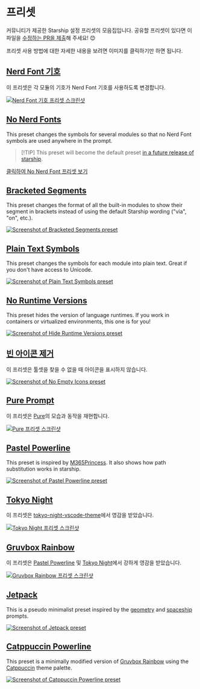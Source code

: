 # 프리셋

커뮤니티가 제공한 Starship 설정 프리셋의 모음집입니다. 공유할 프리셋이 있다면 이 파일을 [수정하는 PR을 제출](https://github.com/starship/starship/edit/master/docs/presets/README.md)해 주세요! 😊

프리셋 사용 방법에 대한 자세한 내용을 보려면 이미지를 클릭하기만 하면 됩니다.

## [Nerd Font 기호](./nerd-font.md)

이 프리셋은 각 모듈의 기호가 Nerd Font 기호를 사용하도록 변경합니다.

[![Nerd Font 기호 프리셋 스크린샷](/presets/img/nerd-font-symbols.png "Click to view Nerd Font Symbols preset")](./nerd-font)

## [No Nerd Fonts](./no-nerd-font.md)

This preset changes the symbols for several modules so that no Nerd Font symbols are used anywhere in the prompt.

> [!TIP] This preset will become the default preset [in a future release of starship](https://github.com/starship/starship/pull/3544).

[클릭하여 No Nerd Font 프리셋 보기](./no-nerd-font)

## [Bracketed Segments](./bracketed-segments.md)

This preset changes the format of all the built-in modules to show their segment in brackets instead of using the default Starship wording ("via", "on", etc.).

[![Screenshot of Bracketed Segments preset](/presets/img/bracketed-segments.png "Click to view Bracketed Segments preset")](./bracketed-segments)

## [Plain Text Symbols](./plain-text.md)

This preset changes the symbols for each module into plain text. Great if you don't have access to Unicode.

[![Screenshot of Plain Text Symbols preset](/presets/img/plain-text-symbols.png "Click to view Plain Text Symbols preset")](./plain-text)

## [No Runtime Versions](./no-runtimes.md)

This preset hides the version of language runtimes. If you work in containers or virtualized environments, this one is for you!

[![Screenshot of Hide Runtime Versions preset](/presets/img/no-runtime-versions.png "Click to view No Runtime Versions preset")](./no-runtimes)

## [빈 아이콘 제거](./no-empty-icons.md)

이 프리셋은 툴셋을 찾을 수 없을 때 아이콘을 표시하지 않습니다.

[![Screenshot of No Empty Icons preset](/presets/img/no-empty-icons.png "Click to view No Runtime Versions preset")](./no-empty-icons.md)

## [Pure Prompt](./pure-preset.md)

이 프리셋은 [Pure](https://github.com/sindresorhus/pure)의 모습과 동작을 재현합니다.

[![Pure 프리셋 스크린샷](/presets/img/pure-preset.png "Click to view Pure Prompt preset")](./pure-preset)

## [Pastel Powerline](./pastel-powerline.md)

This preset is inspired by [M365Princess](https://github.com/JanDeDobbeleer/oh-my-posh/blob/main/themes/M365Princess.omp.json). It also shows how path substitution works in starship.

[![Screenshot of Pastel Powerline preset](/presets/img/pastel-powerline.png "Click to view Pure Prompt preset")](./pastel-powerline)

## [Tokyo Night](./tokyo-night.md)

이 프리셋은 [tokyo-night-vscode-theme](https://github.com/enkia/tokyo-night-vscode-theme)에서 영감을 받았습니다.

[![Tokyo Night 프리셋 스크린샷](/presets/img/tokyo-night.png "Click to view Tokyo Night preset")](./tokyo-night)

## [Gruvbox Rainbow](./gruvbox-rainbow.md)

이 프리셋은 [Pastel Powerline](./pastel-powerline.md) 및 [Tokyo Night](./tokyo-night.md)에서 강하게 영감을 받았습니다.

[![Gruvbox Rainbow 프리셋 스크린샷](/presets/img/gruvbox-rainbow.png "Click to view Gruvbox Rainbow preset")](./gruvbox-rainbow)

## [Jetpack](./jetpack.md)

This is a pseudo minimalist preset inspired by the [geometry](https://github.com/geometry-zsh/geometry) and [spaceship](https://github.com/spaceship-prompt/spaceship-prompt) prompts.

[![Screenshot of Jetpack preset](/presets/img/jetpack.png "Click to view Jetpack preset")](./jetpack)

## [Catppuccin Powerline](./catppuccin-powerline.md)

This preset is a minimally modified version of [Gruvbox Rainbow](./gruvbox-rainbow.md) using the [Catppuccin](https://github.com/catppuccin/catppuccin) theme palette.

[![Screenshot of Catppuccin Powerline preset](/presets/img/catppuccin-powerline.png "Click to view Catppuccin Powerline preset")](./catppuccin-powerline)
